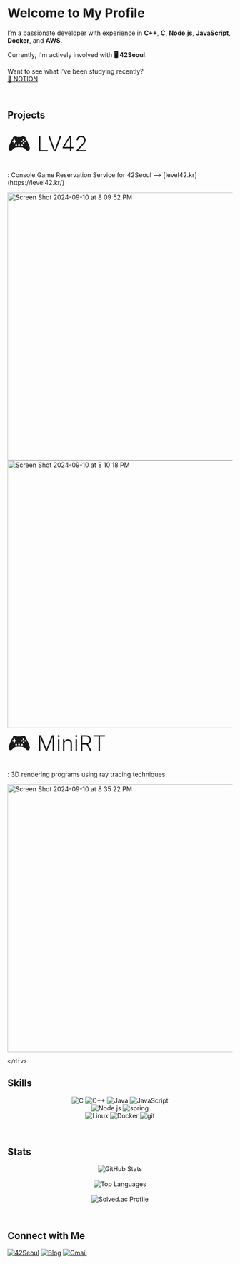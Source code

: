 <div align="left">
  <h1>Welcome to My Profile</h1>
  <p>
    I’m a passionate developer with experience in <strong>C++</strong>, <strong>C</strong>, <strong>Node.js</strong>, <strong>JavaScript</strong>, <strong>Docker</strong>, and <strong>AWS</strong>.
  </p>
  
  <p>
    Currently, I'm actively involved with <strong>🖥 42Seoul</strong>.
  </p>

  <p>
    Want to see what I’ve been studying recently?
    <br>
    <a href="https://junkim2.notion.site/JUNKIM-S-LEARNING-RECORD-fa7c5cc675f2469693827371d7e78df8?pvs=74" target="_blank">📙 NOTION</a>
  </p>
  <br/>
</div>
<div align="left">
  <h2>Projects</h2>
    <div>
      <h3 style="font-size: 48px; font-weight: 300; list-style-type: none; margin: 0; padding: 0;">🎮 LV42</h3>
      <p>  : Console Game Reservation Service for 42Seoul  -->  [level42.kr](https://level42.kr/) </p>
      <img src="https://github-readme-stats.vercel.app/api/pin/?username=Rillmo&repo=lv42-Backend" alt=""/><br/>
      <img width="600" alt="Screen Shot 2024-09-10 at 8 09 52 PM" src="https://github.com/user-attachments/assets/01031266-989a-4f4a-ad79-3dfc525c99b1">
      <img width="600" alt="Screen Shot 2024-09-10 at 8 10 18 PM" src="https://github.com/user-attachments/assets/2c787d75-13d6-499a-bc64-ea2df57abe9b">
    </div>
    <div>
      <h3 style="font-size: 48px; font-weight: 300; list-style-type: none; margin: 0; padding: 0;">🎮 MiniRT</h3>
      <p>  : 3D rendering programs using ray tracing techniques</p>
      <img src="https://github-readme-stats.vercel.app/api/pin/?username=Rillmo&repo=MiniRT" alt=""/><br/>
      <img width="600" alt="Screen Shot 2024-09-10 at 8 35 22 PM" src="https://github.com/user-attachments/assets/5e5ba153-7ed7-483e-b20c-baf2d468cc63">

    </div>
  <h2>Skills</h2>
  <p align="center">
    <img src="https://img.shields.io/badge/C-000000?style=for-the-badge&logo=c&logoColor=white" alt="C"/>
    <img src="https://img.shields.io/badge/C++-000000?style=for-the-badge&logo=cplusplus&logoColor=white" alt="C++"/>
    <img src="https://img.shields.io/badge/Java-000000?style=for-the-badge&logo=java&logoColor=white" alt="Java"/>
    <img src="https://img.shields.io/badge/JavaScript-000000?style=for-the-badge&logo=javascript&logoColor=white" alt="JavaScript"/><br/>
    <img src="https://img.shields.io/badge/Node.js-000000?style=for-the-badge&logo=nodedotjs&logoColor=white" alt="Node.js"/>
    <img src="https://img.shields.io/badge/Spring-000000?style=for-the-badge&logo=spring&logoColor=white" alt="spring"/><br/>
    <img src="https://img.shields.io/badge/Linux-000000?style=for-the-badge&logo=linux&logoColor=white" alt="Linux"/>
    <img src="https://img.shields.io/badge/Docker-000000?style=for-the-badge&logo=docker&logoColor=white" alt="Docker"/>
    <img src="https://img.shields.io/badge/git-000000?style=for-the-badge&logo=git&logoColor=white" alt="git"/>
  </p>
  <br/>
  <h2 align="left">Stats</h2>
  <p align="center">
    <img src="https://github-readme-stats.vercel.app/api?username=Rillmo&theme=dark&show_icons=true" alt="GitHub Stats"/><br/><br/>
    <img src="https://github-readme-stats.vercel.app/api/top-langs/?username=Rillmo&hide=java,html" alt="Top Languages"/><br/><br/>
    <img src="http://mazassumnida.wtf/api/generate_badge?boj=maxman306" alt="Solved.ac Profile"/><br/>
  </p>
  <br/>
  <h2 align="left">Connect with Me</h2>
  <p>
    <a href="https://42seoul.kr/seoul42/main/view" target="_blank"><img src="https://img.shields.io/badge/42Seoul-000000?style=flat-square&logo=42&logoColor=white" alt="42Seoul"/></a>
    <a href="https://junkim2.notion.site/JUNKIM-S-LEARNING-RECORD-fa7c5cc675f2469693827371d7e78df8?pvs=74" target="_blank"><img src="https://img.shields.io/badge/BLOG-282828?style=flat-square&logo=Notion&logoColor=white" alt="Blog"/></a>
    <a href="mailto:maxman306@gmail.com" target="_blank"><img src="https://img.shields.io/badge/maxman306@gmail.com-EA4335?style=flat-square&logo=Gmail&logoColor=white" alt="Gmail"/></a>
  </p>
</div>
